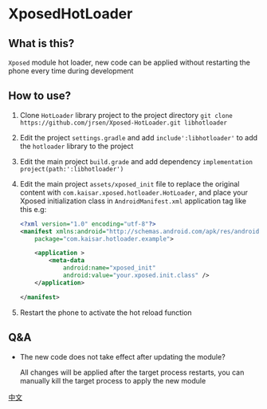 # XposedHotLoader
## What is this?

```Xposed``` module hot loader, new code can be applied without restarting the phone every time during development

## How to use?

1. Clone ```HotLoader``` library project to the project directory ```git clone https://github.com/jrsen/Xposed-HotLoader.git libhotloader ```

2. Edit the project ```settings.gradle``` and add ```include':libhotloader'``` to add the ```hotloader``` library to the project

3. Edit the main project ```build.grade``` and add dependency ```implementation project(path:':libhotloader')```

4. Edit the main project ```assets/xposed_init``` file to replace the original content with ```com.kaisar.xposed.hotloader.HotLoader```, and place your Xposed initialization class in ```AndroidManifest.xml``` application tag like this e.g:

   ```xml
   <?xml version="1.0" encoding="utf-8"?>
   <manifest xmlns:android="http://schemas.android.com/apk/res/android"
       package="com.kaisar.hotloader.example">
   
       <application >
           <meta-data
               android:name="xposed_init"
               android:value="your.xposed.init.class" />
       </application>
   
   </manifest>
   ```

5. Restart the phone to activate the hot reload function

## Q&A

- The new code does not take effect after updating the module?

   All changes will be applied after the target process restarts, you can manually kill the target process to apply the new module

[中文](README.md)

